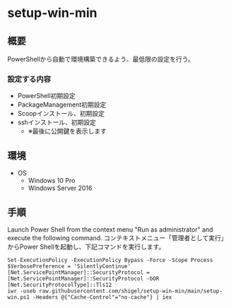 # setup-win-min

## 概要

PowerShellから自動で環境構築できるよう、最低限の設定を行う。

### 設定する内容

- PowerShell初期設定
- PackageManagement初期設定
- Scoopインストール、初期設定
- sshインストール、初期設定
  - ※最後に公開鍵を表示します

## 環境

- OS
  - Windows 10 Pro
  - Windows Server 2016

## 手順

Launch Power Shell from the context menu "Run as administrator" and execute the following command.
コンテキストメニュー「管理者として実行」からPower Shellを起動し、下記コマンドを実行します。

```:powershell
Set-ExecutionPolicy -ExecutionPolicy Bypass -Force -Scope Process
$VerbosePreference = 'SilentlyContinue'
[Net.ServicePointManager]::SecurityProtocol = [Net.ServicePointManager]::SecurityProtocol -bOR [Net.SecurityProtocolType]::Tls12
iwr -useb raw.githubusercontent.com/shigel/setup-win-min/main/setup-win.ps1 -Headers @{"Cache-Control"="no-cache"} | iex
```
